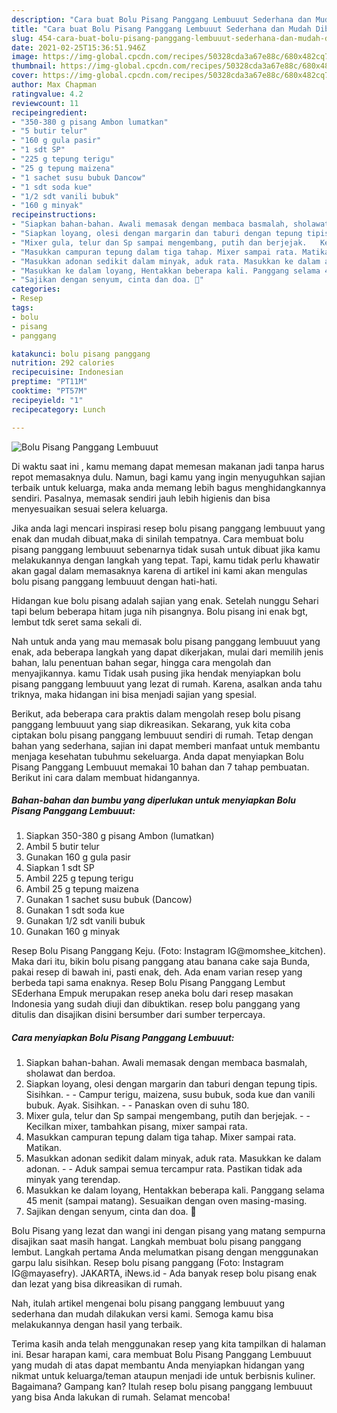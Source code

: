 ```yaml
---
description: "Cara buat Bolu Pisang Panggang Lembuuut Sederhana dan Mudah Dibuat"
title: "Cara buat Bolu Pisang Panggang Lembuuut Sederhana dan Mudah Dibuat"
slug: 454-cara-buat-bolu-pisang-panggang-lembuuut-sederhana-dan-mudah-dibuat
date: 2021-02-25T15:36:51.946Z
image: https://img-global.cpcdn.com/recipes/50328cda3a67e88c/680x482cq70/bolu-pisang-panggang-lembuuut-foto-resep-utama.jpg
thumbnail: https://img-global.cpcdn.com/recipes/50328cda3a67e88c/680x482cq70/bolu-pisang-panggang-lembuuut-foto-resep-utama.jpg
cover: https://img-global.cpcdn.com/recipes/50328cda3a67e88c/680x482cq70/bolu-pisang-panggang-lembuuut-foto-resep-utama.jpg
author: Max Chapman
ratingvalue: 4.2
reviewcount: 11
recipeingredient:
- "350-380 g pisang Ambon lumatkan"
- "5 butir telur"
- "160 g gula pasir"
- "1 sdt SP"
- "225 g tepung terigu"
- "25 g tepung maizena"
- "1 sachet susu bubuk Dancow"
- "1 sdt soda kue"
- "1/2 sdt vanili bubuk"
- "160 g minyak"
recipeinstructions:
- "Siapkan bahan-bahan. Awali memasak dengan membaca basmalah, sholawat dan berdoa."
- "Siapkan loyang, olesi dengan margarin dan taburi dengan tepung tipis. Sisihkan.  Campur terigu, maizena, susu bubuk, soda kue dan vanili bubuk. Ayak. Sisihkan.  Panaskan oven di suhu 180."
- "Mixer gula, telur dan Sp sampai mengembang, putih dan berjejak.   Kecilkan mixer, tambahkan pisang, mixer sampai rata."
- "Masukkan campuran tepung dalam tiga tahap. Mixer sampai rata. Matikan."
- "Masukkan adonan sedikit dalam minyak, aduk rata. Masukkan ke dalam adonan.   Aduk sampai semua tercampur rata. Pastikan tidak ada minyak yang terendap."
- "Masukkan ke dalam loyang, Hentakkan beberapa kali. Panggang selama 45 menit (sampai matang). Sesuaikan dengan oven masing-masing."
- "Sajikan dengan senyum, cinta dan doa. 🖤"
categories:
- Resep
tags:
- bolu
- pisang
- panggang

katakunci: bolu pisang panggang 
nutrition: 292 calories
recipecuisine: Indonesian
preptime: "PT11M"
cooktime: "PT57M"
recipeyield: "1"
recipecategory: Lunch

---
```



![Bolu Pisang Panggang Lembuuut](https://img-global.cpcdn.com/recipes/50328cda3a67e88c/680x482cq70/bolu-pisang-panggang-lembuuut-foto-resep-utama.jpg)

Di waktu  saat ini , kamu memang dapat memesan makanan jadi tanpa harus repot memasaknya dulu. Namun, bagi kamu yang ingin menyuguhkan sajian terbaik untuk keluarga, maka anda memang lebih bagus menghidangkannya sendiri. Pasalnya, memasak sendiri jauh lebih higienis dan bisa menyesuaikan sesuai selera keluarga.

Jika anda lagi mencari inspirasi resep bolu pisang panggang lembuuut yang enak dan mudah dibuat,maka di sinilah tempatnya. Cara membuat bolu pisang panggang lembuuut  sebenarnya tidak susah untuk dibuat jika kamu melakukannya dengan langkah yang tepat. Tapi, kamu tidak perlu khawatir akan gagal dalam memasaknya 
karena di artikel ini kami akan mengulas bolu pisang panggang lembuuut dengan hati-hati.  

Hidangan kue bolu pisang adalah sajian yang enak. Setelah nunggu Sehari tapi belum beberapa hitam juga nih pisangnya. Bolu pisang ini enak bgt, lembut tdk seret sama sekali di.

Nah untuk anda yang mau memasak bolu pisang panggang lembuuut yang enak, ada beberapa langkah yang dapat dikerjakan, mulai dari memilih jenis bahan, lalu penentuan bahan segar, hingga cara mengolah dan menyajikannya. kamu Tidak usah pusing jika hendak menyiapkan bolu pisang panggang lembuuut yang lezat di rumah. Karena, asalkan anda  tahu triknya, maka hidangan ini bisa menjadi sajian yang spesial.

Berikut, ada beberapa cara praktis  dalam mengolah resep bolu pisang panggang lembuuut yang siap dikreasikan. Sekarang, yuk kita coba ciptakan bolu pisang panggang lembuuut sendiri di rumah. Tetap dengan bahan yang sederhana, sajian ini dapat memberi manfaat untuk membantu menjaga kesehatan tubuhmu sekeluarga. Anda dapat menyiapkan Bolu Pisang Panggang Lembuuut memakai 10 bahan dan 7 tahap pembuatan. Berikut ini cara dalam membuat hidangannya.

<!--inarticleads1-->

##### Bahan-bahan dan bumbu yang diperlukan untuk menyiapkan Bolu Pisang Panggang Lembuuut:

1. Siapkan 350-380 g pisang Ambon (lumatkan)
1. Ambil 5 butir telur
1. Gunakan 160 g gula pasir
1. Siapkan 1 sdt SP
1. Ambil 225 g tepung terigu
1. Ambil 25 g tepung maizena
1. Gunakan 1 sachet susu bubuk (Dancow)
1. Gunakan 1 sdt soda kue
1. Gunakan 1/2 sdt vanili bubuk
1. Gunakan 160 g minyak


Resep Bolu Pisang Panggang Keju. (Foto: Instagram IG@momshee_kitchen). Maka dari itu, bikin bolu pisang panggang atau banana cake saja Bunda, pakai resep di bawah ini, pasti enak, deh. Ada enam varian resep yang berbeda tapi sama enaknya. Resep Bolu Pisang Panggang Lembut SEderhana Empuk merupakan resep aneka bolu dari resep masakan Indonesia yang sudah diuji dan dibuktikan. resep bolu panggang yang ditulis dan disajikan disini bersumber dari sumber terpercaya. 

<!--inarticleads2-->

##### Cara menyiapkan Bolu Pisang Panggang Lembuuut:

1. Siapkan bahan-bahan. Awali memasak dengan membaca basmalah, sholawat dan berdoa.
1. Siapkan loyang, olesi dengan margarin dan taburi dengan tepung tipis. Sisihkan. -  - Campur terigu, maizena, susu bubuk, soda kue dan vanili bubuk. Ayak. Sisihkan. -  - Panaskan oven di suhu 180.
1. Mixer gula, telur dan Sp sampai mengembang, putih dan berjejak.  -  - Kecilkan mixer, tambahkan pisang, mixer sampai rata.
1. Masukkan campuran tepung dalam tiga tahap. Mixer sampai rata. Matikan.
1. Masukkan adonan sedikit dalam minyak, aduk rata. Masukkan ke dalam adonan.  -  - Aduk sampai semua tercampur rata. Pastikan tidak ada minyak yang terendap.
1. Masukkan ke dalam loyang, Hentakkan beberapa kali. Panggang selama 45 menit (sampai matang). Sesuaikan dengan oven masing-masing.
1. Sajikan dengan senyum, cinta dan doa. 🖤


Bolu Pisang yang lezat dan wangi ini dengan pisang yang matang sempurna disajikan saat masih hangat. Langkah membuat bolu pisang panggang lembut. Langkah pertama Anda melumatkan pisang dengan menggunakan garpu lalu sisihkan. Resep bolu pisang panggang (Foto: Instagram IG@mayasefry). JAKARTA, iNews.id - Ada banyak resep bolu pisang enak dan lezat yang bisa dikreasikan di rumah. 

Nah, itulah artikel mengenai  bolu pisang panggang lembuuut  yang sederhana dan mudah dilakukan versi kami. Semoga kamu bisa melakukannya dengan hasil yang terbaik. 

Terima kasih anda telah menggunakan resep yang kita tampilkan di halaman ini. Besar harapan kami, cara membuat  Bolu Pisang Panggang Lembuuut yang mudah di atas dapat membantu Anda menyiapkan hidangan yang nikmat untuk keluarga/teman ataupun menjadi ide untuk berbisnis kuliner. Bagaimana? Gampang kan? Itulah resep bolu pisang panggang lembuuut yang bisa Anda lakukan di rumah. Selamat mencoba!

